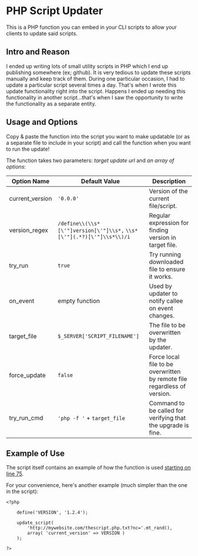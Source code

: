 PHP Script Updater
==================

This is a PHP function you can embed in your CLI scripts to allow your clients to update said scripts.

Intro and Reason
----------------

I ended up writing lots of small utility scripts in PHP which I end up publishing somewhere (ex; github).
It is very tedious to update these scripts manually and keep track of them. During one particular occasion, I had to update a particular script several times a day.
That's when I wrote this update functionality right into the script. Happens I ended up needing this functionality in another script...that's when I saw the opportunity to write the functionality as a separate entity.

Usage and Options
-----------------

Copy & paste the function into the script you want to make updatable (or as a separate file to include in your script) and call the function when you want to run the update!

The function takes two parameters: *target update url* and *an array of options*:

| Option Name      | Default Value                                                                   | Description                                                               |
|------------------|---------------------------------------------------------------------------------|---------------------------------------------------------------------------|
| current_version  | `'0.0.0'`                                                                       | Version of the current file/script.                                       |
| version_regex    | `/define\\(\\s*[\'"]version[\'"]\\s*,` `\\s*[\'"](.*?)[\'"]\\s*\\)/i`           | Regular expression for finding version in target file.                    |
| try_run          | `true`                                                                          | Try running downloaded file to ensure it works.                           |
| on_event         | empty function                                                                  | Used by updater to notify callee on event changes.                        |
| target_file      | `$_SERVER['SCRIPT_FILENAME']`                                                   | The file to be overwritten by the updater.                                |
| force_update     | `false`                                                                         | Force local file to be overwritten by remote file regardless of version.  |
| try_run_cmd      | `'php -f '` + `target_file`                                                     | Command to be called for verifying that the upgrade is fine.              |

Example of Use
--------------

The script itself contains an example of how the function is used [starting on line 75](https://github.com/uuf6429/php-script-updater/blob/master/update_script.php#L75).

For your convenience, here's another example (much simpler than the one in the script):

	<?php

		define('VERSION', '1.2.4');

		update_script(
			'http://mywebsite.com/thescript.php.txt?nc='.mt_rand(),
			array( 'current_version' => VERSION )
		);

	?>